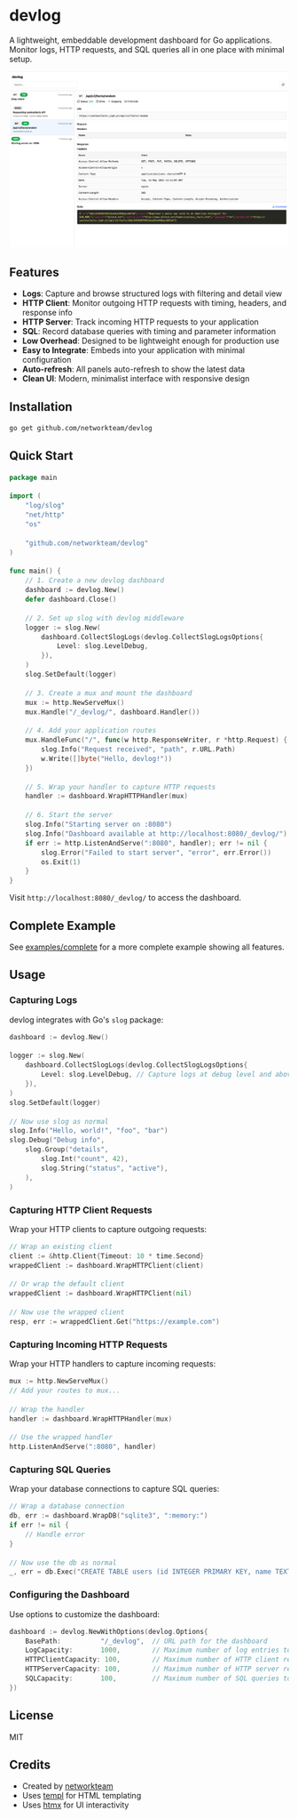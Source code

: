 # devlog

A lightweight, embeddable development dashboard for Go applications. Monitor logs, HTTP requests, and SQL queries all in one place with minimal setup.

![Screenshot of devlog dashboard](docs/screenshot.png)

## Features

- **Logs**: Capture and browse structured logs with filtering and detail view
- **HTTP Client**: Monitor outgoing HTTP requests with timing, headers, and response info
- **HTTP Server**: Track incoming HTTP requests to your application
- **SQL**: Record database queries with timing and parameter information
- **Low Overhead**: Designed to be lightweight enough for production use
- **Easy to Integrate**: Embeds into your application with minimal configuration
- **Auto-refresh**: All panels auto-refresh to show the latest data
- **Clean UI**: Modern, minimalist interface with responsive design

## Installation

```bash
go get github.com/networkteam/devlog
```

## Quick Start

```go
package main

import (
	"log/slog"
	"net/http"
	"os"

	"github.com/networkteam/devlog"
)

func main() {
	// 1. Create a new devlog dashboard
	dashboard := devlog.New()
	defer dashboard.Close()

	// 2. Set up slog with devlog middleware
	logger := slog.New(
		dashboard.CollectSlogLogs(devlog.CollectSlogLogsOptions{
			Level: slog.LevelDebug,
		}),
	)
	slog.SetDefault(logger)

	// 3. Create a mux and mount the dashboard
	mux := http.NewServeMux()
	mux.Handle("/_devlog/", dashboard.Handler())

	// 4. Add your application routes
	mux.HandleFunc("/", func(w http.ResponseWriter, r *http.Request) {
		slog.Info("Request received", "path", r.URL.Path)
		w.Write([]byte("Hello, devlog!"))
	})

	// 5. Wrap your handler to capture HTTP requests
	handler := dashboard.WrapHTTPHandler(mux)

	// 6. Start the server
	slog.Info("Starting server on :8080")
	slog.Info("Dashboard available at http://localhost:8080/_devlog/")
	if err := http.ListenAndServe(":8080", handler); err != nil {
		slog.Error("Failed to start server", "error", err.Error())
		os.Exit(1)
	}
}
```

Visit `http://localhost:8080/_devlog/` to access the dashboard.

## Complete Example

See [examples/complete](examples/complete/main.go) for a more complete example showing all features.

## Usage

### Capturing Logs

devlog integrates with Go's `slog` package:

```go
dashboard := devlog.New()

logger := slog.New(
	dashboard.CollectSlogLogs(devlog.CollectSlogLogsOptions{
		Level: slog.LevelDebug, // Capture logs at debug level and above
	}),
)
slog.SetDefault(logger)

// Now use slog as normal
slog.Info("Hello, world!", "foo", "bar")
slog.Debug("Debug info", 
	slog.Group("details",
		slog.Int("count", 42),
		slog.String("status", "active"),
	),
)
```

### Capturing HTTP Client Requests

Wrap your HTTP clients to capture outgoing requests:

```go
// Wrap an existing client
client := &http.Client{Timeout: 10 * time.Second}
wrappedClient := dashboard.WrapHTTPClient(client)

// Or wrap the default client
wrappedClient := dashboard.WrapHTTPClient(nil)

// Now use the wrapped client
resp, err := wrappedClient.Get("https://example.com")
```

### Capturing Incoming HTTP Requests

Wrap your HTTP handlers to capture incoming requests:

```go
mux := http.NewServeMux()
// Add your routes to mux...

// Wrap the handler
handler := dashboard.WrapHTTPHandler(mux)

// Use the wrapped handler
http.ListenAndServe(":8080", handler)
```

### Capturing SQL Queries

Wrap your database connections to capture SQL queries:

```go
// Wrap a database connection
db, err := dashboard.WrapDB("sqlite3", ":memory:")
if err != nil {
	// Handle error
}

// Now use the db as normal
_, err = db.Exec("CREATE TABLE users (id INTEGER PRIMARY KEY, name TEXT)")
```

### Configuring the Dashboard

Use options to customize the dashboard:

```go
dashboard := devlog.NewWithOptions(devlog.Options{
	BasePath:          "/_devlog",  // URL path for the dashboard
	LogCapacity:       1000,        // Maximum number of log entries to keep
	HTTPClientCapacity: 100,        // Maximum number of HTTP client requests to keep
	HTTPServerCapacity: 100,        // Maximum number of HTTP server requests to keep
	SQLCapacity:       100,         // Maximum number of SQL queries to keep
})
```

## License

MIT

## Credits

- Created by [networkteam](https://networkteam.com)
- Uses [templ](https://github.com/a-h/templ) for HTML templating
- Uses [htmx](https://htmx.org/) for UI interactivity
